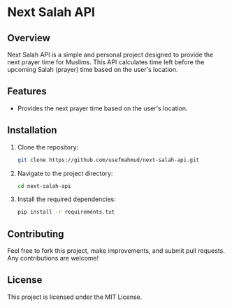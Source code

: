 # Next Salah API

## Overview

Next Salah API is a simple and personal project designed to provide the next prayer time for Muslims.
This API calculates time left before the upcoming Salah (prayer) time based on the user's location.

## Features
- Provides the next prayer time based on the user's location.

## Installation

1. Clone the repository:
    ```bash
    git clone https://github.com/usefmahmud/next-salah-api.git
    ```
2. Navigate to the project directory:
    ```bash
    cd next-salah-api
    ```
3. Install the required dependencies:
    ```bash
    pip install -r requirements.txt
    ```

## Contributing
Feel free to fork this project, make improvements, and submit pull requests. Any contributions are welcome!

## License
This project is licensed under the MIT License.

